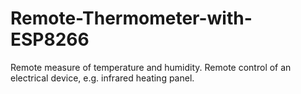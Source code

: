 # Remote-Thermometer-with-ESP8266
Remote measure of temperature and humidity.
Remote control of an electrical device, e.g. infrared heating panel.

